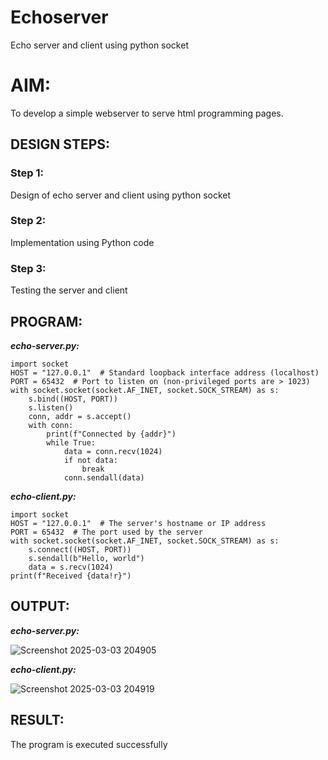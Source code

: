 # Echoserver
Echo server and client using python socket

# AIM:

To develop a simple webserver to serve html programming pages.

## DESIGN STEPS:

### Step 1:

Design of echo server and client using python socket

### Step 2:

Implementation using Python code

### Step 3:

Testing the server and client 

## PROGRAM:
***echo-server.py:***
~~~
import socket
HOST = "127.0.0.1"  # Standard loopback interface address (localhost)
PORT = 65432  # Port to listen on (non-privileged ports are > 1023)
with socket.socket(socket.AF_INET, socket.SOCK_STREAM) as s:
    s.bind((HOST, PORT))
    s.listen()
    conn, addr = s.accept()
    with conn:
        print(f"Connected by {addr}")
        while True:
            data = conn.recv(1024)
            if not data:
                break
            conn.sendall(data)
~~~

***echo-client.py:***
~~~
import socket
HOST = "127.0.0.1"  # The server's hostname or IP address
PORT = 65432  # The port used by the server
with socket.socket(socket.AF_INET, socket.SOCK_STREAM) as s:
    s.connect((HOST, PORT))
    s.sendall(b"Hello, world")
    data = s.recv(1024)
print(f"Received {data!r}")
~~~

## OUTPUT:
***echo-server.py:***

![Screenshot 2025-03-03 204905](https://github.com/user-attachments/assets/599dbe19-a47b-4865-b7f1-03275f434fd5)

***echo-client.py:***

![Screenshot 2025-03-03 204919](https://github.com/user-attachments/assets/558b70c8-d682-4065-99c9-9e5f79dafe56)


## RESULT:
The program is executed successfully

